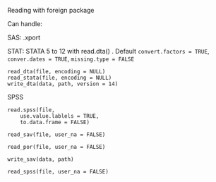 Reading with foreign package

Can handle:

SAS: .xport

STAT: STATA 5 to 12 with read.dta\(\) . Default `convert.factors = TRUE`, `conver.dates = TRUE`, `missing.type = FALSE`

```
read_dta(file, encoding = NULL)
read_stata(file, encoding = NULL)
write_dta(data, path, version = 14)
```

SPSS

```
read.spss(file, 
    use.value.lablels = TRUE,
    to.data.frame = FALSE)
```

```
read_sav(file, user_na = FALSE)

read_por(file, user_na = FALSE)

write_sav(data, path)

read_spss(file, user_na = FALSE)
```




